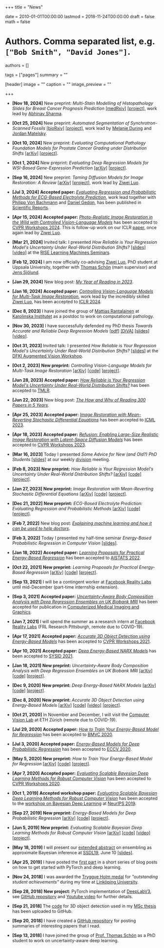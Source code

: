 +++
title = "News"

date = 2010-01-01T00:00:00
lastmod = 2018-11-24T00:00:00
draft = false
math = false

# Authors. Comma separated list, e.g. `["Bob Smith", "David Jones"]`.
authors = []

tags = ["pages"]
summary = ""

[header]
image = ""
caption = ""
image_preview = ""


+++

- <b>[Nov 18, 2024]</b> New preprint: <i>Multi-Stain Modelling of Histopathology Slides for Breast Cancer Prognosis Prediction</i> [[medRxiv]](https://www.medrxiv.org/content/10.1101/2024.11.10.24317066v1) [[project]](/publication/multi-stain/), work lead by [Abhinav Sharma](https://ki.se/en/people/abhinav-sharma).

- <b>[Oct 25, 2024]</b> New preprint: <i>Automated Segmentation of Synchrotron-Scanned Fossils</i> [[bioRxiv]](https://www.biorxiv.org/content/10.1101/2024.10.23.619778v1.abstract) [[project]](/publication/ml4paleo/), work lead by [Melanie During](https://www.uu.se/en/contact-and-organisation/staff?query=N19-1696) and [Jordan Matelsky](https://jordan.matelsky.com/).

- <b>[Oct 10, 2024]</b> New preprint: <i>Evaluating Computational Pathology Foundation Models for Prostate Cancer Grading under Distribution Shifts</i> [[arXiv]](https://arxiv.org/abs/2410.06723) [[project]](/publication/cpath_fms_shifts/).

- <b>[Oct 1, 2024]</b> New preprint: <i>Evaluating Deep Regression Models for WSI-Based Gene-Expression Prediction</i> [[arXiv]](https://arxiv.org/abs/2410.00945) [[project]](/publication/gene-exp/).

- <b>[Sep 16, 2024]</b> New preprint: <i>Taming Diffusion Models for Image Restoration: A Review</i> [[arXiv]](https://arxiv.org/abs/2409.10353) [[project]](/publication/diff_ir_review/), work lead by [Ziwei Luo](https://algolzw.github.io/).

- <b>[Jul 3, 2024]</b> <b>Accepted paper:</b> [_Evaluating Regression and Probabilistic Methods for ECG-Based Electrolyte Prediction_](/publication/regressionecg/), work lead together with [Philipp Von Bachmann](https://de.linkedin.com/in/philipp-vonbachmann) and [Daniel Gedon](https://dgedon.github.io/), has been published in [Scientific Reports](https://www.nature.com/srep/).

- <b>[Apr 15, 2024]</b> <b>Accepted paper:</b> [_Photo-Realistic Image Restoration in the Wild with Controlled Vision-Language Models_](/publication/daclip-ir/) has been accepted to [CVPR Workshops 2024](https://cvlai.net/ntire/2024/). This is follow-up work on our ICLR [paper](/publication/da_clip/), once again lead by [Ziwei Luo](https://algolzw.github.io/).

- <b>[Mar 21, 2024]</b> Invited talk: I presented _How Reliable is Your Regression Model's Uncertainty Under Real-World Distribution Shifts?_ [[slides]](/files/talk_240321_slides_handout.pdf) [[video]](https://youtu.be/QGGP1zsq7Sc?si=-ZznIv-2Td6kAma3) at the [RISE Learning Machines Seminars](https://www.ri.se/en/learningmachinesseminars).

- <b>[Feb 12, 2024]</b> I am now officially co-advising [Ziwei Luo](https://algolzw.github.io/), PhD student at Uppsala University, together with [Thomas Schön](https://user.it.uu.se/~thosc112/) (main supervisor) and [Jens Sjölund](https://jsjol.github.io/).  

- <b>[Jan 29, 2024]</b> New blog post: [_My Year of Reading in 2023_](/post/year_of_reading_2023/).

- <b>[Jan 16, 2024]</b> <b>Accepted paper:</b> [_Controlling Vision-Language Models for Multi-Task Image Restoration_](/publication/da_clip/), work lead by the incredibly skilled [Ziwei Luo](https://algolzw.github.io/), has been accepted to [ICLR 2024](https://iclr.cc/Conferences/2024).

- <b>[Dec 8, 2023]</b> I have joined the group of [Mattias Rantalainen](https://ki.se/en/people/mattias-rantalainen) at [Karolinska Institutet](https://ki.se/en) as a postdoc to work on computational pathology.

- <b>[Nov 30, 2023]</b> I have successfully defended my PhD thesis _Towards Accurate and Reliable Deep Regression Models_ [[pdf]](/files/thesis.pdf) [[DiVA]](https://urn.kb.se/resolve?urn=urn:nbn:se:uu:diva-513727) [[slides]](/files/defense_slides_handout.pdf) [[video]](https://youtu.be/tkmi-b48VMY?si=6ETZoBJLEm5dMfIl).

- <b>[Oct 31, 2023]</b> Invited talk: I presented _How Reliable is Your Regression Model's Uncertainty Under Real-World Distribution Shifts?_ [[slides]](/files/talk_231031_slides.pdf) at the [DFKI Augmented Vision Workshop](https://www.dfki.de/en/web/research/research-departments/augmented-vision).

- <b>[Oct 2, 2023]</b> <b>New preprint:</b> <i>Controlling Vision-Language Models for Multi-Task Image Restoration</i> [[arXiv]](https://arxiv.org/abs/2310.01018) [[code]](https://github.com/Algolzw/daclip-uir) [[project]](https://algolzw.github.io/daclip-uir/).

- <b>[Jun 28, 2023]</b> <b>Accepted paper:</b> [_How Reliable is Your Regression Model's Uncertainty Under Real-World Distribution Shifts?_](/publication/regression_uncertainty/) has been accepted to [TMLR](https://jmlr.org/tmlr/).

- <b>[Jun 22, 2023]</b> New blog post: [_The How and Why of Reading 300 Papers in 5 Years_](/post/phd_of_reading/).

- <b>[Apr 25, 2023]</b> <b>Accepted paper:</b> [_Image Restoration with Mean-Reverting Stochastic Differential Equations_](/publication/ir_sde/) has been accepted to [ICML 2023](https://icml.cc/Conferences/2023).

- <b>[Apr 18, 2023]</b> <b>Accepted paper:</b> [_Refusion: Enabling Large-Size Realistic Image Restoration with Latent-Space Diffusion Models_](/publication/refusion/) has been accepted to [CVPR Workshops 2023](https://cvlai.net/ntire/2023/).

- <b>[Mar 16, 2023]</b> Today I presented _Some Advice for New (and Old?) PhD Students_ [[slides]](/files/phd_advice_slides.pdf) at our weekly [division](https://www.it.uu.se/about_us/divisions/systems_and_control) meeting.

- <b>[Feb 8, 2023]</b> <b>New preprint:</b> <i>How Reliable is Your Regression Model's Uncertainty Under Real-World Distribution Shifts?</i> [[arXiv]](https://arxiv.org/abs/2302.03679) [[code]](https://github.com/fregu856/regression_uncertainty) [[project]](/publication/regression_uncertainty/).

- <b>[Jan 27, 2023]</b> <b>New preprint:</b> <i>Image Restoration with Mean-Reverting Stochastic Differential Equations</i> [[arXiv]](https://arxiv.org/abs/2301.11699) [[code]](https://github.com/Algolzw/image-restoration-sde) [[project]](https://algolzw.github.io/ir-sde/index.html).

- <b>[Dec 21, 2022]</b> <b>New preprint:</b> <i>ECG-Based Electrolyte Prediction: Evaluating Regression and Probabilistic Methods</i> [[arXiv]](https://arxiv.org/abs/2212.13890) [[code]](https://github.com/philippvb/ecg-electrolyte-regression) [[project]](/publication/regressionecg/).

- <b>[Feb 7, 2022]</b> New blog post: [_Explaining machine learning and how it can be used to help doctors_](/post/explaining_ml/).

- <b>[Feb 3, 2022]</b> Today I presented my half-time seminar _Energy-Based Probabilistic Regression in Computer Vision_ [[slides]](/files/halftime_slides.pdf).

- <b>[Jan 18, 2022]</b> <b>Accepted paper:</b> [_Learning Proposals for Practical Energy-Based Regression_](/publication/ebms_proposals/) has been accepted to [AISTATS 2022](https://aistats.org/aistats2022/).

- <b>[Oct 22, 2021]</b> <b>New preprint:</b> <i>Learning Proposals for Practical Energy-Based Regression</i> [[arXiv]](https://arxiv.org/abs/2110.11948) [[code]](https://github.com/fregu856/ebms_proposals) [[project]](/publication/ebms_proposals/).

- <b>[Sep 13, 2021]</b> I will be a contingent worker at [Facebook Reality Labs](https://tech.fb.com/ar-vr/) until mid-December (part-time internship extension).

- <b>[Sep 3, 2021]</b> <b>Accepted paper:</b> [_Uncertainty-Aware Body Composition Analysis with Deep Regression Ensembles on UK Biobank MRI_](/publication/mri_regression/) has been accepted for publication in [Computerized Medical Imaging and Graphics](https://www.journals.elsevier.com/computerized-medical-imaging-and-graphics).

- <b>[Jun 7, 2021]</b> I will spend the summer as a research intern at [Facebook Reality Labs](https://tech.fb.com/ar-vr/) (FRL Research Pittsburgh, remote due to COVID-19).

- <b>[Apr 17, 2021]</b> <b>Accepted paper:</b> [_Accurate 3D Object Detection using Energy-Based Models_](/publication/ebms_3dod/) has been accepted to [CVPR Workshops 2021](http://cvpr2021.wad.vision/).

- <b>[Apr 10, 2021]</b> <b>Accepted paper:</b> [_Deep Energy-Based NARX Models_](/publication/ebms_narx/) has been accepted to [SYSID 2021](https://www.sysid2021.org/).

- <b>[Jan 18, 2021]</b> <b>New preprint:</b> <i>Uncertainty-Aware Body Composition Analysis with Deep Regression Ensembles on UK Biobank MRI</i> [[arXiv]](https://arxiv.org/abs/2101.06963) [[code]](https://github.com/tarolangner/mri-biometry) [[project]](/publication/mri_regression/).

- <b>[Dec 9, 2020]</b> <b>New preprint:</b> <i>Deep Energy-Based NARX Models</i> [[arXiv]](https://arxiv.org/abs/2012.04136) [[code]](https://github.com/jnh277/ebm_arx) [[project]](/publication/ebms_narx/).

- <b>[Dec 8, 2020]</b> <b>New preprint:</b> <i>Accurate 3D Object Detection using Energy-Based Models</i> [[arXiv]](https://arxiv.org/abs/2012.04634) [[code]](https://github.com/fregu856/ebms_3dod) [[video]](https://youtu.be/7JP6V818bh0) [[project]](/publication/ebms_3dod/).

- <b>[Oct 21, 2020]</b> In November and December, I will visit the [Computer Vision Lab](https://vision.ee.ethz.ch/) at ETH Zürich (remote due to COVID-19).

- <b>[Jul 29, 2020]</b> <b>Accepted paper:</b> [_How to Train Your Energy-Based Model for Regression_](/publication/ebms_regression/) has been accepted to [BMVC 2020](http://www.bmvc2020.com/).

- <b>[Jul 3, 2020]</b> <b>Accepted paper:</b> [_Energy-Based Models for Deep Probabilistic Regression_](/publication/dctd/) has been accepted to [ECCV 2020](https://eccv2020.eu/).

- <b>[May 5, 2020]</b> <b>New preprint:</b> <i>How to Train Your Energy-Based Model for Regression</i> [[arXiv]](https://arxiv.org/abs/2005.01698) [[code]](https://github.com/fregu856/ebms_regression) [[project]](/publication/ebms_regression/).

- <b>[Apr 7, 2020]</b> <b>Accepted paper:</b> [_Evaluating Scalable Bayesian Deep Learning Methods for Robust Computer Vision_](/publication/evaluating_bdl/) has been accepted to [CVPR Workshops 2020](https://sites.google.com/view/saiad2020/home?authuser=0).

- <b>[Oct 1, 2019]</b> <b>Accepted workshop paper:</b> [_Evaluating Scalable Bayesian Deep Learning Methods for Robust Computer Vision_](/publication/evaluating_bdl/) has been accepted to the [workshop on Bayesian Deep Learning](http://bayesiandeeplearning.org/) at [NeurIPS 2019](https://neurips.cc/).

- <b>[Sep 27, 2019]</b> <b>New preprint:</b> <i>Energy-Based Models for Deep Probabilistic Regression</i> [[arXiv]](https://arxiv.org/abs/1909.12297) [[code]](https://github.com/fregu856/ebms_regression) [[project]](http://www.fregu856.com/publication/dctd/).

- <b>[Jun 5, 2019]</b> <b>New preprint:</b> <i>Evaluating Scalable Bayesian Deep Learning Methods for Robust Computer Vision</i> [[arXiv]](https://arxiv.org/abs/1906.01620) [[code]](https://github.com/fregu856/evaluating_bdl) [[video]](https://youtu.be/CabPVqtzsOI) [[project]](http://www.fregu856.com/publication/evaluating_bdl/).

- <b>[May 18, 2019]</b> I will present our [extended abstract](/publication/ssdl2019/) on ensembling as approximate Bayesian inference at [SSDL19](http://ssba.org.se/ssdl2019/), June 10 [[slides]](/files/ssdl19_slides.pdf).

- <b>[Apr 25, 2019]</b> I have posted the [first part](/post/19apr) in a short series of blog posts on how to get started with PyTorch and deep learning.

- <b>[Nov 24, 2018]</b> I was awarded the <a href="https://www.lith.liu.se/examenshogtid/tryggve-holm-medalj-och-diplom?l=sv" target="_blank">Tryggve Holm medal</a> for <i>"outstanding student achievements"</i> during my time at <a href="https://liu.se/en" target="_blank">Linköping University</a>.

- <b>[Sep 28, 2018]</b> <b>New project:</b> PyTorch implementation of <a href="https://arxiv.org/abs/1706.05587" target="_blank">DeepLabV3</a>, see <a href="https://github.com/fregu856/deeplabv3" target="_blank">GitHub repository</a> and <a href="https://youtu.be/9e2x4dDRB-k" target="_blank">Youtube video</a> for further details.

- <b>[Sep 21, 2018]</b> The <a href="https://github.com/fregu856/3DOD_thesis" target="_blank">code</a> for 3D object detection used in my <a href="http://urn.kb.se/resolve?urn=urn:nbn:se:liu:diva-148585" target="_blank">MSc thesis</a> has been uploaded to GitHub.

- <b>[Sep 20, 2018]</b> I have created a <a href="https://github.com/fregu856/papers" target="_blank">GitHub repository</a> for posting summaries of interesting papers that I read.

- <b>[Sep 13, 2018]</b> I have joined the group of <a href="http://user.it.uu.se/~thosc112/" target="_blank">Prof. Thomas Schön</a> as a PhD student to work on uncertainty-aware deep learning.
